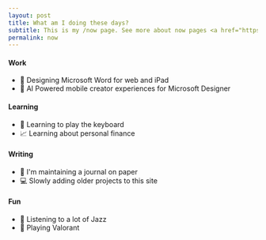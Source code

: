 ```yaml
---
layout: post
title: What am I doing these days?
subtitle: This is my /now page. See more about now pages <a href="https://nownownow.com/about">here</a>
permalink: now
---
```


#### Work
- 📝  Designing Microsoft Word for web and iPad
- 🤖  AI Powered mobile creator experiences for Microsoft Designer

#### Learning 
- 🎹  Learning to play the keyboard
- 📈  Learning about personal finance

#### Writing
- 📓  I'm maintaining a journal on paper
- 💻  Slowly adding older projects to this site

#### Fun
- 🎷  Listening to a lot of Jazz
- 👾  Playing Valorant



